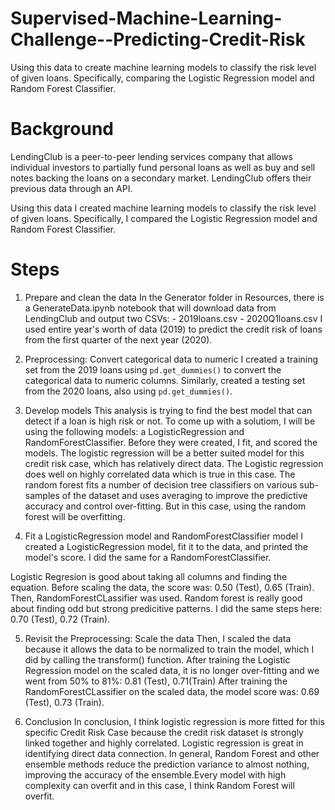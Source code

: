 # Supervised-Machine-Learning-Challenge--Predicting-Credit-Risk
Using this data to create machine learning models to classify the risk level of given loans. Specifically, comparing the Logistic Regression model and Random Forest Classifier.

# Background
LendingClub is a peer-to-peer lending services company that allows individual investors to partially fund personal loans as well as buy and sell notes backing the loans on a secondary market. LendingClub offers their previous data through an API.

Using this data I created machine learning models to classify the risk level of given loans. Specifically, I compared the Logistic Regression model and Random Forest Classifier.

# Steps
1. Prepare and clean the data
In the Generator folder in Resources, there is a GenerateData.ipynb notebook that will download data from LendingClub and output two CSVs:
        - 2019loans.csv
        - 2020Q1loans.csv
I used entire year's worth of data (2019) to predict the credit risk of loans from the first quarter of the next year (2020).

2. Preprocessing: Convert categorical data to numeric
I created a training set from the 2019 loans using `pd.get_dummies()` to convert the categorical data to numeric columns. Similarly, created a testing set from the 2020 loans, also using `pd.get_dummies()`.

3. Develop models
This analysis is trying to find the best model that can detect if a loan is high risk or not. To come up with a solutiom, I will be using the following models: a LogisticRegression and RandomForestClassifier. Before they were created, I fit, and scored the models.  The logistic regression will be a better suited model for this credit risk case, which has relatively direct data. The Logistic regression does well on highly correlated data which is true in this case. The random forest fits a number of decision tree classifiers on various sub-samples of the dataset and uses averaging to improve the predictive accuracy and control over-fitting. But in this case, using the random forest will be overfitting.

4. Fit a LogisticRegression model and RandomForestClassifier model
I created a LogisticRegression model, fit it to the data, and printed the model's score. I did the same for a RandomForestClassifier. 

Logistic Regresion is good about taking all columns and finding the equation.  Before scaling the data, the score was: 0.50 (Test), 0.65 (Train). Then, RandomForestCLassifier was used. Random forest is really good about finding odd but strong predicitive patterns. I did the same steps here: 0.70 (Test), 0.72 (Train). 

5. Revisit the Preprocessing: Scale the data
Then, I scaled the data because it allows the data to be normalized to train the model, which I did by calling the transform() function. After training the Logistic Regression model on the scaled data, it is no longer over-fitting and we went from 50%  to 81%: 
0.81 (Test), 0.71(Train)
After training the RandomForestCLassifier on the scaled data, the model score was:
0.69 (Test), 0.73 (Train).

4. Conclusion
In conclusion, I think logistic regression is more fitted for this specific Credit Risk Case because the credit risk dataset is strongly linked together and highly correlated. Logistic regression is great in identifying direct data connection. 
In general, Random Forest and other ensemble methods reduce the prediction variance to almost nothing, improving the accuracy of the ensemble.Every model with high complexity can overfit and in this case, I think Random Forest will overfit. 